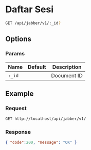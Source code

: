 # Daftar Sesi

<!--
@category Session
-->

```bash
GET /api/jabber/v1/:_id?
```

## Options

### Params

Name | Default | Description
--- | --- | ---
`:_id` |  | Document ID

## Example

### Request

```bash
GET http://localhost/api/jabber/v1/
```

### Response

```json
{ "code":200, "message": "OK" }
```
